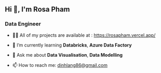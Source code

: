 ## Hi 👋, I'm Rosa Pham
### Data Engineer

- 👩‍💻 All of my projects are available at : https://rosapham.vercel.app/
  
- 🌱 I’m currently learning **Databricks**, **Azure Data Factory**
  
- 💬 Ask me about **Data Visualisation**, **Data Modelling**
  
- 📫 How to reach me: dinhlang86@gmail.com

